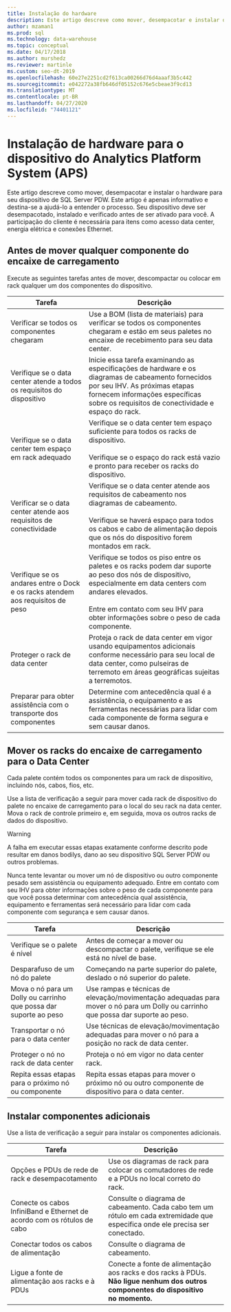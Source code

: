 ```yaml
---
title: Instalação do hardware
description: Este artigo descreve como mover, desempacotar e instalar o hardware para seu dispositivo de SQL Server PDW. Este artigo é apenas informativo e destina-se a ajudá-lo a entender o processo. Seu dispositivo deve ser desempacotado, instalado e verificado antes de ser ativado para você. A participação do cliente é necessária para itens como acesso data center, energia elétrica e conexões Ethernet.
author: mzaman1
ms.prod: sql
ms.technology: data-warehouse
ms.topic: conceptual
ms.date: 04/17/2018
ms.author: murshedz
ms.reviewer: martinle
ms.custom: seo-dt-2019
ms.openlocfilehash: 60e27e2251cd2f613ca00266d76d4aaaf3b5c442
ms.sourcegitcommit: e042272a38fb646df05152c676e5cbeae3f9cd13
ms.translationtype: MT
ms.contentlocale: pt-BR
ms.lasthandoff: 04/27/2020
ms.locfileid: "74401121"
---
```

# <a name="hardware-installation-for-analytics-platform-system-aps-appliance"></a>Instalação de hardware para o dispositivo do Analytics Platform System (APS)
Este artigo descreve como mover, desempacotar e instalar o hardware para seu dispositivo de SQL Server PDW. Este artigo é apenas informativo e destina-se a ajudá-lo a entender o processo. Seu dispositivo deve ser desempacotado, instalado e verificado antes de ser ativado para você. A participação do cliente é necessária para itens como acesso data center, energia elétrica e conexões Ethernet.  
  
## <a name="before-you-move-any-components-from-the-loading-dock"></a><a name="BeforeMoving"></a>Antes de mover qualquer componente do encaixe de carregamento  
Execute as seguintes tarefas antes de mover, descompactar ou colocar em rack qualquer um dos componentes do dispositivo.  
  
|Tarefa|Descrição|  
|--------|---------------|  
|Verificar se todos os componentes chegaram|Use a BOM (lista de materiais) para verificar se todos os componentes chegaram e estão em seus paletes no encaixe de recebimento para seu data center.|  
|Verifique se o data center atende a todos os requisitos do dispositivo|Inicie essa tarefa examinando as especificações de hardware e os diagramas de cabeamento fornecidos por seu IHV. As próximas etapas fornecem informações específicas sobre os requisitos de conectividade e espaço do rack.|  
|Verifique se o data center tem espaço em rack adequado|Verifique se o data center tem espaço suficiente para todos os racks de dispositivo.<br /><br />Verifique se o espaço do rack está vazio e pronto para receber os racks do dispositivo.|  
|Verificar se o data center atende aos requisitos de conectividade|Verifique se o data center atende aos requisitos de cabeamento nos diagramas de cabeamento.<br /><br />Verifique se haverá espaço para todos os cabos e cabo de alimentação depois que os nós do dispositivo forem montados em rack.|  
|Verifique se os andares entre o Dock e os racks atendem aos requisitos de peso|Verifique se todos os piso entre os paletes e os racks podem dar suporte ao peso dos nós de dispositivo, especialmente em data centers com andares elevados.<br /><br />Entre em contato com seu IHV para obter informações sobre o peso de cada componente.|  
|Proteger o rack de data center|Proteja o rack de data center em vigor usando equipamentos adicionais conforme necessário para seu local de data center, como pulseiras de terremoto em áreas geográficas sujeitas a terremotos.|  
|Preparar para obter assistência com o transporte dos componentes|Determine com antecedência qual é a assistência, o equipamento e as ferramentas necessárias para lidar com cada componente de forma segura e sem causar danos.|  
  
## <a name="move-the-racks-from-the-loading-dock-into-the-data-center"></a><a name="Moving"></a>Mover os racks do encaixe de carregamento para o Data Center  
Cada palete contém todos os componentes para um rack de dispositivo, incluindo nós, cabos, fios, etc.  
  
Use a lista de verificação a seguir para mover cada rack de dispositivo do palete no encaixe de carregamento para o local do seu rack na data center. Mova o rack de controle primeiro e, em seguida, mova os outros racks de dados do dispositivo.  
  
> [!WARNING]  
> A falha em executar essas etapas exatamente conforme descrito pode resultar em danos bodilys, dano ao seu dispositivo SQL Server PDW ou outros problemas.  
>   
> Nunca tente levantar ou mover um nó de dispositivo ou outro componente pesado sem assistência ou equipamento adequado. Entre em contato com seu IHV para obter informações sobre o peso de cada componente para que você possa determinar com antecedência qual assistência, equipamento e ferramentas será necessário para lidar com cada componente com segurança e sem causar danos.  
  
|Tarefa|Descrição|  
|--------|---------------|  
|Verifique se o palete é nível|Antes de começar a mover ou descompactar o palete, verifique se ele está no nível de base.|  
|Desparafuso de um nó do palete|Começando na parte superior do palete, deslado o nó superior do palete.|  
|Mova o nó para um Dolly ou carrinho que possa dar suporte ao peso|Use rampas e técnicas de elevação/movimentação adequadas para mover o nó para um Dolly ou carrinho que possa dar suporte ao peso.|  
|Transportar o nó para o data center|Use técnicas de elevação/movimentação adequadas para mover o nó para a posição no rack de data center.|  
|Proteger o nó no rack de data center|Proteja o nó em vigor no data center rack.|  
|Repita essas etapas para o próximo nó ou componente|Repita essas etapas para mover o próximo nó ou outro componente de dispositivo para o data center.|  
  
## <a name="install-additional-components"></a><a name="AfterMoving"></a>Instalar componentes adicionais  
Use a lista de verificação a seguir para instalar os componentes adicionais.  
  
|Tarefa|Descrição||  
|--------|---------------|-|  
|Opções e PDUs de rede de rack e desempacotamento|Use os diagramas de rack para colocar os comutadores de rede e a PDUs no local correto do rack.||  
|Conecte os cabos InfiniBand e Ethernet de acordo com os rótulos de cabo|Consulte o diagrama de cabeamento. Cada cabo tem um rótulo em cada extremidade que especifica onde ele precisa ser conectado.||  
|Conectar todos os cabos de alimentação|Consulte o diagrama de cabeamento.||  
|Ligue a fonte de alimentação aos racks e à PDUs|Conecte a fonte de alimentação aos racks e dos racks à PDUs. **Não ligue nenhum dos outros componentes do dispositivo no momento.**||  
  
<!-- MISSING LINKS ## See Also  
[Common Metadata Query Examples &#40;SQL Server PDW&#41;](../sqlpdw/common-metadata-query-examples-sql-server-pdw.md)  -->  
  
